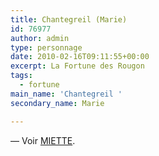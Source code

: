 ```yaml
---
title: Chantegreil (Marie)
id: 76977
author: admin
type: personnage
date: 2010-02-16T09:11:55+00:00
excerpt: La Fortune des Rougon
tags:
  - fortune
main_name: 'Chantegreil '
secondary_name: Marie

---
```

— Voir [MIETTE][1].

 [1]: http://